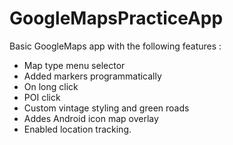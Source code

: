 # GoogleMapsPracticeApp

Basic GoogleMaps app with the following features :

- Map type menu selector
- Added markers programmatically
- On long click
- POI click
- Custom vintage styling and green roads
- Addes Android icon map overlay
- Enabled location tracking.
